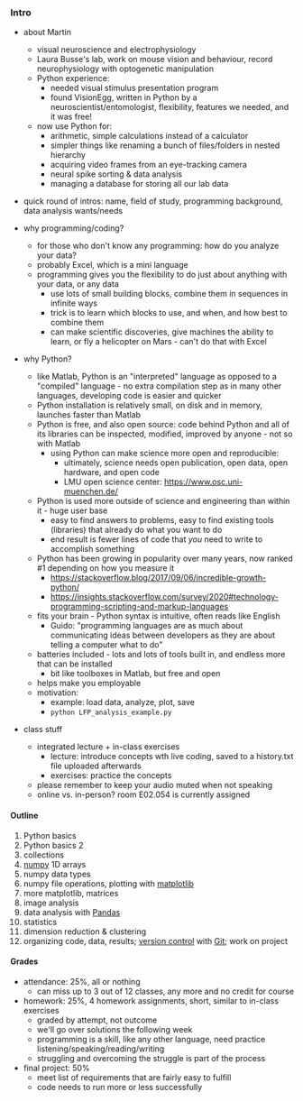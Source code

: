 ### Intro

- about Martin
    - visual neuroscience and electrophysiology
    - Laura Busse's lab, work on mouse vision and behaviour, record neurophysiology with optogenetic manipulation
    - Python experience:
        - needed visual stimulus presentation program
        - found VisionEgg, written in Python by a neuroscientist/entomologist, flexibility, features we needed, and it was free!
    - now use Python for:
        - arithmetic, simple calculations instead of a calculator
        - simpler things like renaming a bunch of files/folders in nested hierarchy
        - acquiring video frames from an eye-tracking camera
        - neural spike sorting & data analysis
        - managing a database for storing all our lab data

- quick round of intros: name, field of study, programming background, data analysis wants/needs

- why programming/coding?
    - for those who don't know any programming: how do you analyze your data?
    - probably Excel, which is a mini language
    - programming gives you the flexibility to do just about anything with your data, or any data
        - use lots of small building blocks, combine them in sequences in infinite ways
        - trick is to learn which blocks to use, and when, and how best to combine them
        - can make scientific discoveries, give machines the ability to learn, or fly a helicopter on Mars - can't do that with Excel

- why Python?
    - like Matlab, Python is an "interpreted" language as opposed to a "compiled" language - no extra compilation step as in many other languages, developing code is easier and quicker
    - Python installation is relatively small, on disk and in memory, launches faster than Matlab
    - Python is free, and also open source: code behind Python and all of its libraries can be inspected, modified, improved by anyone - not so with Matlab
        - using Python can make science more open and reproducible:
            - ultimately, science needs open publication, open data, open hardware, and open code
            - LMU open science center: https://www.osc.uni-muenchen.de/
    - Python is used more outside of science and engineering than within it - huge user base
        - easy to find answers to problems, easy to find existing tools (libraries) that already do what you want to do
        - end result is fewer lines of code that *you* need to write to accomplish something
    - Python has been growing in popularity over many years, now ranked #1 depending on how you measure it
        - https://stackoverflow.blog/2017/09/06/incredible-growth-python/
        - https://insights.stackoverflow.com/survey/2020#technology-programming-scripting-and-markup-languages
    - fits your brain - Python syntax is intuitive, often reads like English
        - Guido: "programming languages are as much about communicating ideas between developers as they are about telling a computer what to do"
    - batteries included - lots and lots of tools built in, and endless more that can be installed
        - bit like toolboxes in Matlab, but free and open
    - helps make you employable
    - motivation:
        - example: load data, analyze, plot, save
        - `python LFP_analysis_example.py`

- class stuff
    - integrated lecture + in-class exercises
        - lecture: introduce concepts wth live coding, saved to a history.txt file uploaded afterwards
        - exercises: practice the concepts
    - please remember to keep your audio muted when not speaking
    - online vs. in-person? room E02.054 is currently assigned

#### Outline

1. Python basics
2. Python basics 2
3. collections
4. [numpy](http://numpy.org) 1D arrays
5. numpy data types
6. numpy file operations, plotting with [matplotlib](http://matplotlib.org)
7. more matplotlib, matrices
8. image analysis
9. data analysis with [Pandas](http://pandas.pydata.org)
10. statistics
11. dimension reduction & clustering
12. organizing code, data, results; [version
control](https://git-scm.com/book/en/v2/Getting-Started-About-Version-Control) with
[Git](https://git-scm.com/); work on project

#### Grades

- attendance: 25%, all or nothing
    - can miss up to 3 out of 12 classes, any more and no credit for course
- homework: 25%, 4 homework assignments, short, similar to in-class exercises
    - graded by attempt, not outcome
    - we'll go over solutions the following week
    - programming is a skill, like any other language, need practice listening/speaking/reading/writing
    - struggling and overcoming the struggle is part of the process
- final project: 50%
    - meet list of requirements that are fairly easy to fulfill
    - code needs to run more or less successfully
